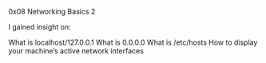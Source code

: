 0x08 Networking Basics 2

I gained insight on:

What is localhost/127.0.0.1
What is 0.0.0.0
What is /etc/hosts
How to display your machine’s active network interfaces
